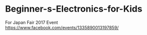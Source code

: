# Beginner-s-Electronics-for-Kids
For Japan Fair 2017 Event  https://www.facebook.com/events/1335890013197859/
